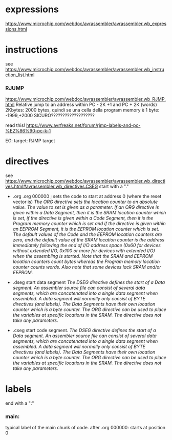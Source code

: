 # expressions
https://www.microchip.com/webdoc/avrassembler/avrassembler.wb_expressions.html


# instructions 
see https://www.microchip.com/webdoc/avrassembler/avrassembler.wb_instruction_list.html

### RJUMP
https://www.microchip.com/webdoc/avrassembler/avrassembler.wb_RJMP.html
Relative jump to an address within PC - 2K +1 and PC + 2K (words)
2Kbytes: 2000 bytes, quindi se una cella della program memory è 1 byte: -1999,+2000          SICURO???????????????????

read this! https://www.avrfreaks.net/forum/rjmp-labels-and-pc-%E2%86%90-pc-k-1

EG:
target:
  RJMP target

# directives 
see https://www.microchip.com/webdoc/avrassembler/avrassembler.wb_directives.html#avrassembler.wb_directives.CSEG
start with a "."
* .org
.org 000000 ; sets the code to start at address 0 (where the reset vector is)
*The ORG directive sets the location counter to an absolute value. The value to set is given as a parameter. If an ORG directive is given within a Data Segment, then it is the SRAM location counter which is set, if the directive is given within a Code Segment, then it is the Program memory counter which is set and if the directive is given within an EEPROM Segment, it is the EEPROM location counter which is set.
The default values of the Code and the EEPROM location counters are zero, and the default value of the SRAM location counter is the address immediately following the end of I/O address space (0x60 for devices without extended I/O, 0x100 or more for devices with extended I/O) when the assembling is started. Note that the SRAM and EEPROM location counters count bytes whereas the Program memory location counter counts words. Also note that some devices lack SRAM and/or EEPROM.*

* .dseg
start data segment
*The DSEG directive defines the start of a Data segment. An assembler source file can consist of several data segments, which are concatenated into a single data segment when assembled. A data segment will normally only consist of BYTE directives (and labels). The Data Segments have their own location counter which is a byte counter. The ORG directive can be used to place the variables at specific locations in the SRAM. The directive does not take any parameters.*

* .cseg
start code segment.
*The DSEG directive defines the start of a Data segment. An assembler source file can consist of several data segments, which are concatenated into a single data segment when assembled. A data segment will normally only consist of BYTE directives (and labels). The Data Segments have their own location counter which is a byte counter. The ORG directive can be used to place the variables at specific locations in the SRAM. The directive does not take any parameters.*



# labels
end with a ":"
### main:
typical label of the main chunk of code. after .org 000000: starts at position 0







